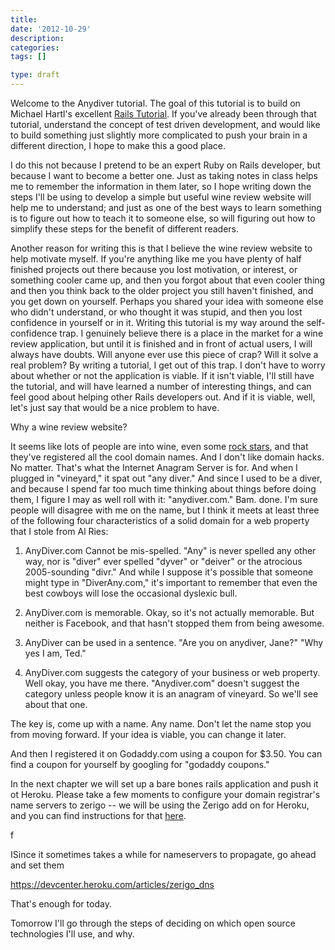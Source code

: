 ```yaml
---
title:
date: '2012-10-29'
description:
categories:
tags: []

type: draft
---
```


Welcome to the Anydiver tutorial.  The goal of this tutorial is to build on Michael Hartl's excellent [Rails Tutorial](http://ruby.railstutorial.org/).  If you've already been through that tutorial, understand the concept of test driven development, and would like to build something just slightly more complicated to push your brain in a different direction, I hope to make this a good place.  

I do this not because I pretend to be an expert Ruby on Rails developer, but because I want to become a better one.  Just as taking notes in class helps me to remember the information in them later, so I hope writing down the steps I'll be using to develop a simple but useful wine review website will help me to understand; and just as one of the best ways to learn something is to figure out how to teach it to someone else, so will figuring out how to simplify these steps for the benefit of different readers.

Another reason for writing this is that I believe the wine review website to help motivate myself.  If you're anything like me you have plenty of half finished projects out there because you lost motivation, or interest, or something cooler came up, and then you forgot about that even cooler thing and then you think back to the older project you still haven't finished, and you get down on yourself.  Perhaps you shared your idea with someone else who didn't understand, or who thought it was stupid, and then you lost confidence in yourself or in it.  Writing this tutorial is my way around the self-confidence trap.  I genuinely believe there is a place in the market for a wine review application, but until it is finished and in front of actual users, I will always have doubts.  Will anyone ever use this piece of crap?  Will it solve a real problem?  By writing a tutorial, I get out of this trap.  I don't have to worry about whether or not the application is viable.  If it isn't viable, I'll still have the tutorial, and will have learned a number of interesting things, and can feel good about helping other Rails developers out.  And if it is viable, well, let's just say that would be a nice problem to have. 


Why a wine review website?  

It seems like lots of people are into wine, even some [rock stars](http://en.wikipedia.org/wiki/Caduceus_Cellars), and that they've registered all the cool domain names.  And I don't like domain hacks.  No matter.  That's what the Internet Anagram Server is for.  And when I plugged in "vineyard," it spat out "any diver."  And since I used to be a diver, and because I spend far too much time thinking about things before doing them, I figure I may as well roll with it:  "anydiver.com."  Bam.  done.  I'm sure people will disagree with me on the name, but I think it meets at least three of the following four characteristics of a solid domain for a web property that I stole from Al Ries:

1) AnyDiver.com Cannot be mis-spelled.  "Any" is never spelled any other way, nor is "diver" ever spelled "dyver" or "deiver" or the atrocious 2005-sounding "divr."  And while I suppose it's possible that someone might type in "DiverAny.com," it's important to remember that even the best cowboys will lose the occasional dyslexic bull. 

2) AnyDiver.com is memorable.  Okay, so it's not actually memorable.  But neither is Facebook, and that hasn't stopped them from being awesome.

3) AnyDiver can be used in a sentence.  "Are you on anydiver, Jane?"  "Why yes I am, Ted."  

4) AnyDiver.com suggests the category of your business or web property.  Well okay, you have me there.  "Anydiver.com" doesn't suggest the category unless people know it is an anagram of vineyard.  So we'll see about that one.

The key is, come up with a name.  Any name.  Don't let the name stop you from moving forward.  If your idea is viable, you can change it later.  

And then I registered it on Godaddy.com using a coupon for $3.50.  You can find a coupon for yourself by googling for "godaddy coupons."  

In the next chapter we will set up a bare bones rails application and push it ot Heroku.  Please take a few moments to configure your domain registrar's name servers to zerigo -- we will be using the Zerigo add on for Heroku, and you can find instructions for that [here](https://devcenter.heroku.com/articles/zerigo_dns).

f 

ISince it sometimes takes a while for nameservers to propagate, go ahead and set them 

https://devcenter.heroku.com/articles/zerigo_dns

That's enough for today.

Tomorrow I'll go through the steps of deciding on which open source technologies I'll use, and why.